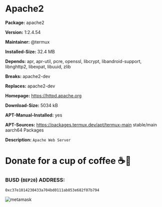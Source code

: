 # Apache2

__Package:__ apache2

__Version:__ 1:2.4.54

__Maintainer:__ @termux

__Installed-Size:__ 32.4 MB

__Depends:__ apr, apr-util, pcre, openssl, libcrypt, libandroid-support, libnghttp2, libexpat, libuuid, zlib

__Breaks:__ apache2-dev

__Replaces:__ apache2-dev

__Homepage:__ https://httpd.apache.org

__Download-Size:__ 5034 kB

__APT-Manual-Installed:__ yes

__APT-Sources:__ https://packages.termux.dev/apt/termux-main stable/main aarch64 Packages

__Description:__ `Apache Web Server`

# Donate for a cup of coffee ☕🥯

### BUSD (`BEP20`) ADDRESS:

```
0xc37e1014230433a704bd0111ab853e682f07b794
```

![metamask](https://i.ibb.co/C0HGYDQ/metamask.png)

